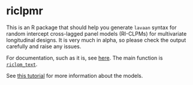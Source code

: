 # riclpmr

This is an R package that should help you generate `lavaan` syntax for random intercept cross-lagged panel models (RI-CLPMs) for multivariate longitudinal designs. It is very much in alpha, so please check the output carefully and raise any issues. 

For documentation, such as it is, see [here](https://jflournoy.github.io/riclpmr/). The main function is [`riclpm_text`](https://jflournoy.github.io/riclpmr/reference/riclpm_text.html).

See [this tutorial](https://jflournoy.github.io/2017/10/20/riclpm-lavaan-demo/) for more information about the models.
